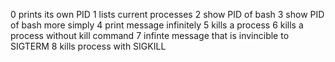 0 prints its own PID
1 lists current processes
2 show PID of bash
3 show PID of bash more simply
4 print message infinitely
5 kills a process
6 kills a process without kill command
7 infinte message that is invincible to SIGTERM
8 kills process with SIGKILL